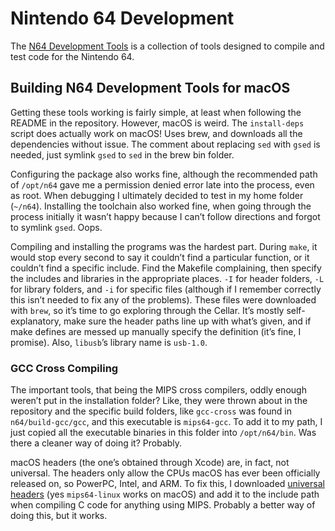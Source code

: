 # Nintendo 64 Development

The [N64 Development Tools](https://github.com/glankk/n64) is a collection of 
tools designed to compile and test code for the Nintendo 64.

## Building N64 Development Tools for macOS

Getting these tools working is fairly simple, at least when following the 
README in the repository. However, macOS is weird. The `install-deps` script 
does actually work on macOS! Uses brew, and downloads all the dependencies 
without issue. The comment about replacing `sed` with `gsed` is needed, just 
symlink `gsed` to `sed` in the brew bin folder.

Configuring the package also works fine, although the recommended path of 
`/opt/n64` gave me a permission denied error late into the process, even as 
root. When debugging I ultimately decided to test in my home folder (`~/n64`). 
Installing the toolchain also worked fine, when going through the process 
initially it wasn’t happy because I can’t follow directions and forgot to 
symlink `gsed`. Oops.

Compiling and installing the programs was the hardest part. During `make`, it 
would stop every second to say it couldn’t find a particular function, or it 
couldn’t find a specific include. Find the Makefile complaining, then specify 
the includes and libraries in the appropriate places. `-I` for header folders, 
`-L` for library folders, and `-i` for specific files (although if I remember 
correctly this isn’t needed to fix any of the problems). These files were 
downloaded with `brew`, so it’s time to go exploring through the Cellar. It’s 
mostly self-explanatory, make sure the header paths line up with what’s given, 
and if make defines are messed up manually specify the definition (it’s fine, I 
promise). Also, `libusb`’s library name is `usb-1.0`.

### GCC Cross Compiling

The important tools, that being the MIPS cross compilers, oddly enough weren’t 
put in the installation folder? Like, they were thrown about in the repository 
and the specific build folders, like `gcc-cross` was found in 
`n64/build-gcc/gcc`, and this executable is `mips64-gcc`. To add it to my path, 
I just copied all the executable binaries in this folder into `/opt/n64/bin`. 
Was there a cleaner way of doing it? Probably.

macOS headers (the one’s obtained through Xcode) are, in fact, not universal. 
The headers only allow the CPUs macOS has ever been officially released on, so 
PowerPC, Intel, and ARM. To fix this, I downloaded [universal 
headers](https://github.com/ziglang/universal-headers/tree/master/headers/mips64-linux-musl) 
(yes `mips64-linux` works on macOS) and add it to the include path 
when compiling C code for anything using MIPS. Probably a better way of doing 
this, but it works.

